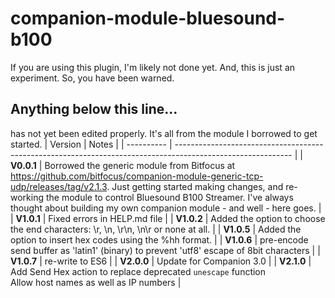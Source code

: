 # companion-module-bluesound-b100

If you are using this plugin,
I'm likely not done yet. And, this is just an experiment. So, you have been warned.

## Anything below this line...
has not yet been edited properly. It's all from the module I borrowed to get started. 
| Version    | Notes                                                                                                       |
| ---------- | ----------------------------------------------------------------------------------------------------------- |
| **V0.0.1** | Borrowed the generic module from Bitfocus at https://github.com/bitfocus/companion-module-generic-tcp-udp/releases/tag/v2.1.3. Just getting started making changes, and re-working the module to control Bluesound B100 Streamer. I've always thought about building my own companion module - and well - here goes.
|
| **V1.0.1** | Fixed errors in HELP.md file                                                                                |
| **V1.0.2** | Added the option to choose the end characters: \r, \n, \r\n, \n\r or none at all.                             |
| **V1.0.5** | Added the option to insert hex codes using the %hh format.                                                  |
| **V1.0.6** | pre-encode send buffer as 'latin1' (binary) to prevent 'utf8' escape of 8bit characters                     |
| **V1.0.7** | re-write to ES6                                                                                             |
| **V2.0.0** | Update for Companion 3.0                                                                                    |
| **V2.1.0** | Add Send Hex action to replace deprecated `unescape` function<br>Allow host names as well as IP numbers |
